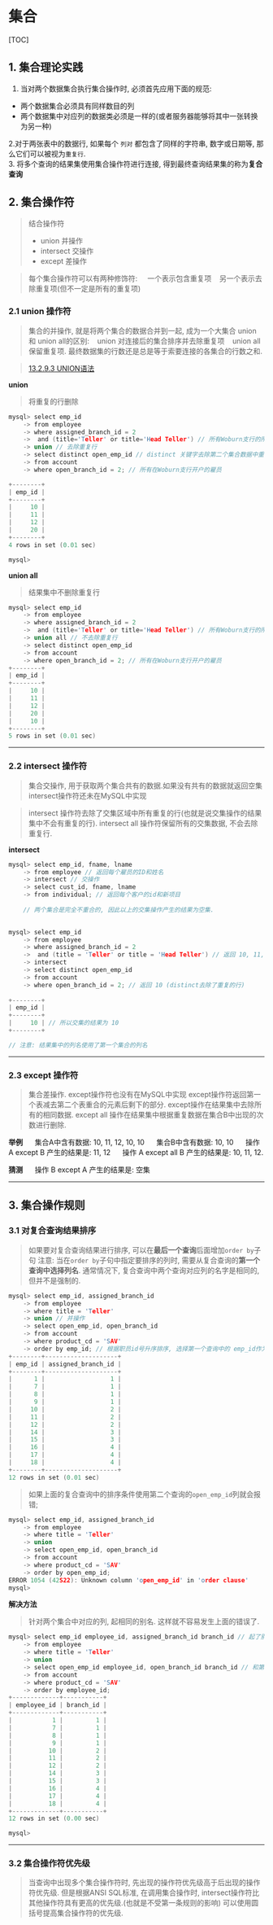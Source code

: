 # 集合

[TOC]

## 1. 集合理论实践

1. 当对两个数据集合执行集合操作时, 必须首先应用下面的规范:

* 两个数据集合必须具有同样数目的列
* 两个数据集中对应列的数据类必须是一样的(或者服务器能够将其中一张转换为另一种)


2.对于两张表中的数据行, 如果每个 `列对` 都包含了同样的字符串, 数字或日期等, 那么它们可以被视为`重复行`.	<br>
3. 将多个查询的结果集使用集合操作符进行连接, 得到最终查询结果集的称为**复合查询**
	
## 2. 集合操作符

> 结合操作符
> 
> 	* union 并操作
> 	* intersect 交操作
> 	* except 差操作 	 

> 每个集合操作符可以有两种修饰符:
> &nbsp;	&nbsp;	一个表示包含重复项
> &nbsp;&nbsp;   另一个表示去除重复项(但不一定是所有的重复项)


### 2.1 union 操作符
> 集合的并操作, 就是将两个集合的数据合并到一起, 成为一个大集合
> union 和 union all的区别:
> &nbsp;&nbsp; union 对连接后的集合排序并去除重复项
> &nbsp;&nbsp; union all 保留重复项. 最终数据集的行数还是总是等于索要连接的各集合的行数之和.

> [13.2.9.3 UNION语法
](https://dev.mysql.com/doc/refman/5.7/en/union.html)

**union**
> 将重复的行删除

```c
mysql> select emp_id
    -> from employee
    -> where assigned_branch_id = 2
    ->  and (title='Teller' or title='Head Teller') // 所有Woburn支行的所有柜员
    -> union // 去除重复行
    -> select distinct open_emp_id // distinct 关键字去除第二个集合数据中重复的数据
    -> from account
    -> where open_branch_id = 2; // 所有在Woburn支行开户的雇员

+--------+
| emp_id |
+--------+
|     10 |
|     11 |
|     12 |
|     20 |
+--------+
4 rows in set (0.01 sec)

mysql> 
```

**union all**
> 结果集中不删除重复行

```c
mysql> select emp_id
    -> from employee
    -> where assigned_branch_id = 2
    ->  and (title='Teller' or title='Head Teller') // 所有Woburn支行的所有柜员
    -> union all // 不去除重复行
    -> select distinct open_emp_id
    -> from account
    -> where open_branch_id = 2; // 所有在Woburn支行开户的雇员
+--------+
| emp_id |
+--------+
|     10 |
|     11 |
|     12 |
|     20 |
|     10 |
+--------+
5 rows in set (0.01 sec)

```

----

### 2.2 intersect 操作符
> 集合交操作, 用于获取两个集合共有的数据.如果没有共有的数据就返回空集
> intersect操作符还未在MySQL中实现

> intersect 操作符去除了交集区域中所有重复的行(也就是说交集操作的结果集中不会有重复的行).
> intersect all 操作符保留所有的交集数据, 不会去除重复行.

**intersect**

```c
mysql> select emp_id, fname, lname
    -> from employee // 返回每个雇员的ID和姓名
    -> intersect // 交操作
    -> select cust_id, fname, lname
    -> from individual; // 返回每个客户的id和新项目
    
    // 两个集合是完全不重合的, 因此以上的交集操作产生的结果为空集.
    
```

```c
mysql> select emp_id
    -> from employee
    -> where assigned_branch_id = 2
    ->  and (title = 'Teller' or title = 'Head Teller') // 返回 10, 11, 12, 20
    -> intersect
    -> select distinct open_emp_id
    -> from account
    -> where open_branch_id = 2; // 返回 10 (distinct去除了重复的行)
    
+--------+
| emp_id |
+--------+
|     10 | // 所以交集的结果为 10
+--------+

// 注意: 结果集中的列名使用了第一个集合的列名

```

----

### 2.3 except 操作符

> 集合差操作.
> except操作符也没有在MySQL中实现
> except操作符返回第一个表减去第二个表重合的元素后剩下的部分.
> except操作在结果集中去除所有的相同数据.
> except all 操作在结果集中根据重复数据在集合B中出现的次数进行删除. 

**举例**
&nbsp;&nbsp;&nbsp;&nbsp; 集合A中含有数据: 10, 11, 12, 10, 10
&nbsp;&nbsp;&nbsp;&nbsp; 集合B中含有数据: 10, 10
&nbsp;&nbsp;&nbsp;&nbsp; 操作 A except B 产生的结果是: 11, 12
&nbsp;&nbsp;&nbsp;&nbsp; 操作 A except all B 产生的结果是: 10, 11, 12.

**猜测**
&nbsp;&nbsp;&nbsp;&nbsp; 操作 B except A 产生的结果是: 空集

-----

## 3. 集合操作规则

### 3.1 对复合查询结果排序

> 如果要对复合查询结果进行排序, 可以在**最后一个查询**后面增加`order by`子句
> 注意: 当在`order by`子句中指定要排序的列时, 需要从复合查询的**第一个查询中选择列名**.
> 通常情况下, 复合查询中两个查询对应列的名字是相同的, 但并不是强制的.


```c
mysql> select emp_id, assigned_branch_id 
    -> from employee
    -> where title = 'Teller'
    -> union // 并操作
    -> select open_emp_id, open_branch_id 
    -> from account
    -> where product_cd = 'SAV'
    -> order by emp_id; // 根据职员id号升序排序, 选择第一个查询中的 emp_id作为排序条件.
+--------+--------------------+
| emp_id | assigned_branch_id |
+--------+--------------------+
|      1 |                  1 |
|      7 |                  1 |
|      8 |                  1 |
|      9 |                  1 |
|     10 |                  2 |
|     11 |                  2 |
|     12 |                  2 |
|     14 |                  3 |
|     15 |                  3 |
|     16 |                  4 |
|     17 |                  4 |
|     18 |                  4 |
+--------+--------------------+
12 rows in set (0.01 sec)
```

> 如果上面的复合查询中的排序条件使用第二个查询的`open_emp_id`列就会报错;

```c
mysql> select emp_id, assigned_branch_id 
    -> from employee
    -> where title = 'Teller'
    -> union
    -> select open_emp_id, open_branch_id 
    -> from account
    -> where product_cd = 'SAV'
    -> order by open_emp_id;
ERROR 1054 (42S22): Unknown column 'open_emp_id' in 'order clause'
mysql> 

```

**解决方法**
> 针对两个集合中对应的列, 起相同的别名. 这样就不容易发生上面的错误了.

```c
mysql> select emp_id employee_id, assigned_branch_id branch_id // 起了别名: employee_id和branch_id
    -> from employee
    -> where title = 'Teller'
    -> union
    -> select open_emp_id employee_id, open_branch_id branch_id // 和第一个查询中对应的列起了相同的别名.
    -> from account
    -> where product_cd = 'SAV'
    -> order by employee_id;
+-------------+-----------+
| employee_id | branch_id |
+-------------+-----------+
|           1 |         1 |
|           7 |         1 |
|           8 |         1 |
|           9 |         1 |
|          10 |         2 |
|          11 |         2 |
|          12 |         2 |
|          14 |         3 |
|          15 |         3 |
|          16 |         4 |
|          17 |         4 |
|          18 |         4 |
+-------------+-----------+
12 rows in set (0.00 sec)

mysql>
```

----

### 3.2 集合操作符优先级

> 当查询中出现多个集合操作符时, 先出现的操作符优先级高于后出现的操作符优先级.
> 但是根据ANSI SQL标准, 在调用集合操作时, intersect操作符比其他操作符具有更高的优先级.(也就是不受第一条规则的影响)
> 可以使用圆括号提高集合操作符的优先级.



